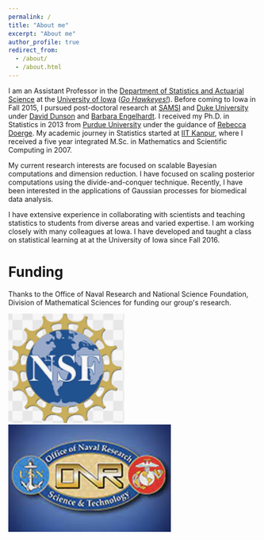 ```yaml
---
permalink: /
title: "About me"
excerpt: "About me"
author_profile: true
redirect_from: 
  - /about/
  - /about.html
---
```


I am an Assistant Professor in the [Department of Statistics and Actuarial Science](https://stat.uiowa.edu/) at the [University of Iowa](https://uiowa.edu/) ([*Go Hawkeyes!*](https://hawkeyesports.com/)). Before coming to Iowa in Fall 2015, I  pursued post-doctoral research at [SAMSI](www.samsi.info) and [Duke University](https://stat.duke.edu) under [David Dunson](https://en.wikipedia.org/wiki/David_Dunson) and [Barbara Engelhardt](https://www.cs.princeton.edu/people/profile/bee). I received my Ph.D. in Statistics in 2013 from [Purdue University](https://www.stat.purdue.edu/) under the guidance of [Rebecca Doerge](https://www.cmu.edu/mcs/people/dean-bio.html). My academic journey in Statistics started at [IIT Kanpur](https://www.iitk.ac.in/math/), where I received a five year integrated M.Sc. in Mathematics and Scientific Computing in 2007.

My current research interests are focused on scalable Bayesian computations and dimension reduction. I have focused on scaling posterior computations using the divide-and-conquer technique. Recently, I have been interested in the applications of Gaussian processes for biomedical data analysis. 

I have extensive experience in collaborating with scientists and teaching statistics to students from diverse areas and varied expertise. I am working closely with many colleagues at Iowa. I have developed and taught a class on statistical learning at at the University of Iowa since Fall 2016. 

Funding
======
Thanks to the Office of Naval Research and National Science Foundation, Division of Mathematical Sciences for funding our group's research.

![](/images/nsf.png) ![](/images/onr.png)

